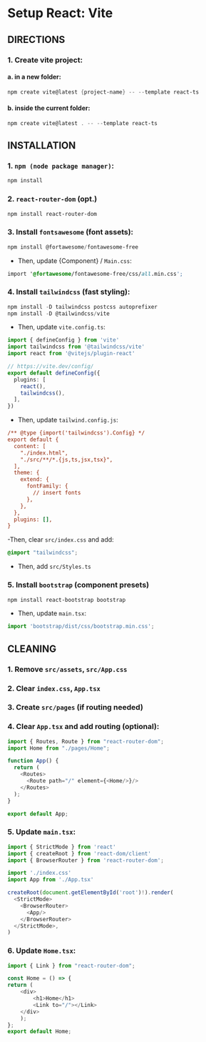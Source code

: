 # Setup React: Vite

## DIRECTIONS
### 1. Create vite project:
#### a. in a new folder:
``` powershell
npm create vite@latest {project-name} -- --template react-ts
```
#### b. inside the current folder:

``` powershell
npm create vite@latest . -- --template react-ts
```

## INSTALLATION
### 1. `npm (node package manager)`:
``` powershell
npm install
```

### 2. `react-router-dom` (opt.)
``` powershell
npm install react-router-dom
```

### 3. Install `fontsawesome` (font assets):
``` powershell
npm install @fortawesome/fontawesome-free
```

- Then, update {Component} / `Main.css`:
``` css
import '@fortawesome/fontawesome-free/css/all.min.css';
```

### 4. Install `tailwindcss` (fast styling):
``` powershell
npm install -D tailwindcss postcss autoprefixer
npm install -D @tailwindcss/vite
```

- Then, update `vite.config.ts`:
``` typescript
import { defineConfig } from 'vite'
import tailwindcss from '@tailwindcss/vite'
import react from '@vitejs/plugin-react'

// https://vite.dev/config/
export default defineConfig({
  plugins: [
    react(),
    tailwindcss(),
  ],
})
```

- Then, update `tailwind.config.js`:
``` ini
/** @type {import('tailwindcss').Config} */
export default {
  content: [
    "./index.html",
    "./src/**/*.{js,ts,jsx,tsx}",
  ],
  theme: {
    extend: {
      fontFamily: {
        // insert fonts
      },
    },
  },
  plugins: [],
}
```

-Then, clear `src/index.css` and add:
``` css
@import "tailwindcss";
```

- Then, add `src/Styles.ts`

### 5. Install `bootstrap` (component presets)
``` powershell
npm install react-bootstrap bootstrap
```

- Then, update `main.tsx`:
``` typescript
import 'bootstrap/dist/css/bootstrap.min.css';
```

## CLEANING
### 1. Remove `src/assets`, `src/App.css`
### 2. Clear `index.css`, `App.tsx`
### 3. Create `src/pages` (if routing needed)
### 4. Clear `App.tsx` and add routing (optional):
``` typescript
import { Routes, Route } from "react-router-dom";
import Home from "./pages/Home";

function App() {
  return (
    <Routes>
      <Route path="/" element={<Home/>}/>
    </Routes>
  );
}

export default App;
```

### 5. Update `main.tsx`:
``` typescript
import { StrictMode } from 'react'
import { createRoot } from 'react-dom/client'
import { BrowserRouter } from 'react-router-dom';

import './index.css'
import App from './App.tsx'

createRoot(document.getElementById('root')!).render(
  <StrictMode>
    <BrowserRouter>
      <App/>
    </BrowserRouter>
  </StrictMode>,
)
```

### 6. Update `Home.tsx`:
``` typescript
import { Link } from "react-router-dom";

const Home = () => {
return (
	<div>
		<h1>Home</h1>
		<Link to="/"></Link>
	</div>
	);
};
export default Home;
```